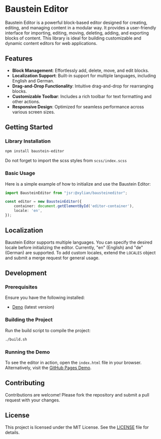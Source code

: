 # Baustein Editor

Baustein Editor is a powerful block-based editor designed for creating, editing, and managing content in a modular way. It provides a user-friendly interface for importing, editing, moving, deleting, adding, and exporting blocks of content. This library is ideal for building customizable and dynamic content editors for web applications.

## Features

- **Block Management**: Effortlessly add, delete, move, and edit blocks.
- **Localization Support**: Built-in support for multiple languages, including English and German.
- **Drag-and-Drop Functionality**: Intuitive drag-and-drop for rearranging blocks.
- **Customizable Toolbar**: Includes a rich toolbar for text formatting and other actions.
- **Responsive Design**: Optimized for seamless performance across various screen sizes.

## Getting Started

### Library Installation

```bash
npm install baustein-editor
```

Do not forget to import the scss styles from `scss/index.scss`

### Basic Usage

Here is a simple example of how to initialize and use the Baustein Editor:

```typescript
import BausteinEditor from "jsr:@xylian/bausteineditor";

const editor = new BausteinEditor({
    container: document.getElementById('editor-container'),
    locale: 'en',
});
```

## Localization

Baustein Editor supports multiple languages. You can specify the desired locale before initializing the editor. Currently, "en" (English) and "de" (German) are supported. To add custom locales, extend the `LOCALES` object and submit a merge request for general usage.

## Development

### Prerequisites

Ensure you have the following installed:

- [Deno](https://deno.land/) (latest version)

### Building the Project

Run the build script to compile the project:

```bash
./build.sh
```

### Running the Demo

To see the editor in action, open the `index.html` file in your browser. Alternatively, visit the [GitHub Pages Demo](https://luceusxylian.github.io/BausteinEditor/).

## Contributing

Contributions are welcome! Please fork the repository and submit a pull request with your changes.

## License

This project is licensed under the MIT License. See the [LICENSE](./LICENSE) file for details.
